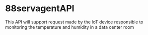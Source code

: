 # 88servagentAPI
This API will support request made by the IoT device responsible to monitoring the temperature and humidity in a data center room
